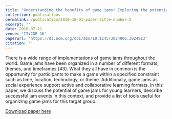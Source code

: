 ```yaml
---
title: "Understanding the benefits of game jams: Exploring the potential for engaging young learners in STEM"
collection: publications
permalink: /publication/2010-10-01-paper-title-number-2
excerpt: ''
date: 2016-07-11
venue: 'ITiCSE 16'
paperurl: 'https://dl.acm.org/doi/abs/10.1145/3024906.3024913'
citation: ''
---
```

There is a wide range of implementations of game jams throughout the world. Game jams have been organized in a number of different formats, themes, and timeframes [43]. What they all have in common is the opportunity for participants to make a game within a specified constraint such as time, location, technology, or theme. Additionally, game jams as social experience support active and collaborative learning formats. In this paper, we discuss the potential of game jams for young learners, describe successful jam events in this context, and provide a list of tools useful for organizing game jams for this target group.

[Download paper here](https://dl.acm.org/doi/abs/10.1145/3024906.3024913)


